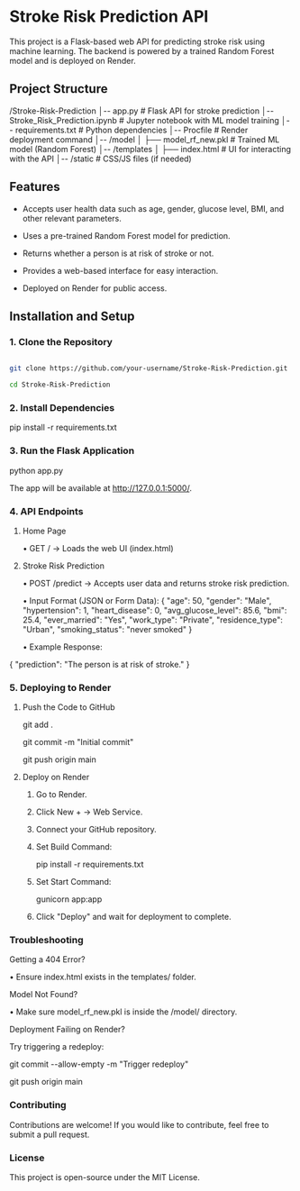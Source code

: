 # Stroke Risk Prediction API

This project is a Flask-based web API for predicting stroke risk using machine learning. The backend is powered by a trained Random Forest model and is deployed on Render.

## Project Structure

/Stroke-Risk-Prediction │-- app.py # Flask API for stroke prediction │-- Stroke_Risk_Prediction.ipynb # Jupyter notebook with ML model training │-- requirements.txt # Python dependencies │-- Procfile # Render deployment command │-- /model │ ├── model_rf_new.pkl # Trained ML model (Random Forest) │-- /templates │ ├── index.html # UI for interacting with the API │-- /static # CSS/JS files (if needed)

## Features

- Accepts user health data such as age, gender, glucose level, BMI, and other relevant parameters.
  
- Uses a pre-trained Random Forest model for prediction.
  
- Returns whether a person is at risk of stroke or not.
  
- Provides a web-based interface for easy interaction.
  
- Deployed on Render for public access.

## Installation and Setup

### 1. Clone the Repository

```bash

git clone https://github.com/your-username/Stroke-Risk-Prediction.git

cd Stroke-Risk-Prediction

```
### 2. Install Dependencies

pip install -r requirements.txt

### 3. Run the Flask Application

python app.py

The app will be available at http://127.0.0.1:5000/.

### 4. API Endpoints

1. Home Page

    •	GET / → Loads the web UI (index.html)

2. Stroke Risk Prediction

    •	POST /predict → Accepts user data and returns stroke risk prediction.

    •	Input Format (JSON or Form Data):
{
  "age": 50,
  "gender": "Male",
  "hypertension": 1,
  "heart_disease": 0,
  "avg_glucose_level": 85.6,
  "bmi": 25.4,
  "ever_married": "Yes",
  "work_type": "Private",
  "residence_type": "Urban",
  "smoking_status": "never smoked"
}

    •	Example Response:

{
  "prediction": "The person is at risk of stroke."
}

### 5. Deploying to Render

1. Push the Code to GitHub

    git add .

    git commit -m "Initial commit"

    git push origin main

2. Deploy on Render

    1.	Go to Render.

    2.	Click New + → Web Service.

    3.	Connect your GitHub repository.

    4.	Set Build Command:

        pip install -r requirements.txt

    5.	Set Start Command:

        gunicorn app:app

    6.	Click "Deploy" and wait for deployment to complete.

### Troubleshooting

Getting a 404 Error?

•	Ensure index.html exists in the templates/ folder.

Model Not Found?

•	Make sure model_rf_new.pkl is inside the /model/ directory.

Deployment Failing on Render?

Try triggering a redeploy:

git commit --allow-empty -m "Trigger redeploy"

git push origin main

### Contributing

Contributions are welcome! If you would like to contribute, feel free to submit a pull request.

### License

This project is open-source under the MIT License.


